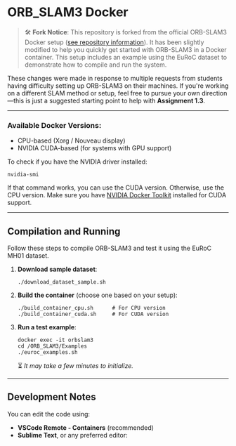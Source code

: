 # ORB\_SLAM3 Docker

> 🛠️ **Fork Notice**:
> This repository is forked from the official ORB-SLAM3 Docker setup ([see repository information](https://github.com/jahaniam/orbslam3_docker.git)).
> It has been slightly modified to help you quickly get started with ORB-SLAM3 in a Docker container.
> This setup includes an example using the EuRoC dataset to demonstrate how to compile and run the system.

These changes were made in response to multiple requests from students having difficulty setting up ORB-SLAM3 on their machines.
If you're working on a different SLAM method or setup, feel free to pursue your own direction—this is just a suggested starting point to help with **Assignment 1.3**.

---

### Available Docker Versions:

* CPU-based (Xorg / Nouveau display)
* NVIDIA CUDA-based (for systems with GPU support)

To check if you have the NVIDIA driver installed:

```
nvidia-smi
```

If that command works, you can use the CUDA version. Otherwise, use the CPU version.
Make sure you have [NVIDIA Docker Toolkit](https://docs.nvidia.com/datacenter/cloud-native/container-toolkit/install-guide.html) installed for CUDA support.

---

## Compilation and Running

Follow these steps to compile ORB-SLAM3 and test it using the EuRoC MH01 dataset.

1. **Download sample dataset**:

   ```
   ./download_dataset_sample.sh
   ```

2. **Build the container** (choose one based on your setup):

   ```
   ./build_container_cpu.sh      # For CPU version
   ./build_container_cuda.sh     # For CUDA version
   ```

3. **Run a test example**:

   ```
   docker exec -it orbslam3 
   cd /ORB_SLAM3/Examples
   ./euroc_examples.sh
   ```

   ⏳ *It may take a few minutes to initialize.*

---

## Development Notes

You can edit the code using:

* **VSCode Remote - Containers** (recommended)
* **Sublime Text**, or any preferred editor:
